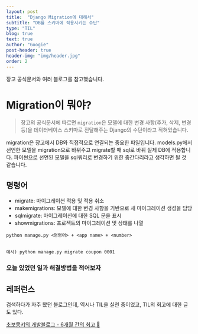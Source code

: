 ```yaml
---
layout: post
title:  "Django Migration에 대해서"
subtitle: "DB를 스키마에 적용시키는 수단"
type: "TIL"
blog: true
text: true
author: "Googie"
post-header: true
header-img: "img/header.jpg"
order: 2
---
```


장고 공식문서와 여러 블로그를 참고했습니다.

# Migration이 뭐야?

> 장고의 공식문서에 따르면 `migration`은 모델에 대한 변경 사항(추가, 삭제, 변경 등)을 데이터베이스 스키마로 전달해주는 Django의 수단이라고 적혀있습니다.

migration은 장고에서 DB와 직접적으로 연결되는 중요한 파일입니다.
models.py에서 선언한 모델을 migration으로 바꿔주고 migrate할 때 sql로 바꿔 실제 DB에 적용합니다.
파이썬으로 선언된 모델을 sql쿼리로 변경하기 위한 중간다리라고 생각하면 될 것 같습니다.

## 명령어

- migrate: 마이그레이션 적용 및 적용 취소
- makemigrations: 모델에 대한 변경 사항을 기반으로 새 마이그레이션 생성을 담당
- sqlmigrate: 마이그레이션에 대한 SQL 문을 표시
- showmigrations: 프로젝트의 마이그레이션 및 상태를 나열

```
python manage.py <명령어> + <app name> + <number>


예시) python manage.py migrate coupon 0001
```

### 오늘 있었던 일과 해결방법을 적어보자




## 레퍼런스

검색하다가 자주 봤던 블로그인데, 역시나 TIL을 실천 중이었고, TIL의 회고에 대한 글도 있다.

[초보몽키의 개발블로그 - 6개월 간의 회고 🔗](https://wayhome25.github.io/til/2017/08/14/TIL-for-6-months/)
